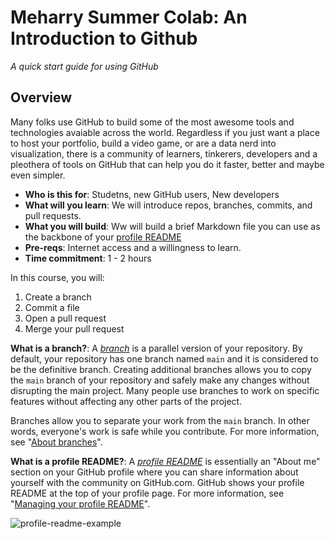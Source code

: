 # Meharry Summer Colab: An Introduction to Github
_A quick start guide for using GitHub_

## Overview
Many folks use GitHub to build some of the most awesome tools and technologies avaiable across the world. Regardless if you just want a place to host your portfolio, build a video game, or are a data nerd into visualization, there is a community of learners, tinkerers, developers and a pleothera of tools on GitHub that can help you do it faster, better and maybe even simpler. 

- **Who is this for**: Studetns, new GitHub users, New developers
- **What will you learn**: We will introduce repos, branches, commits, and pull requests.
- **What you will build**:  Ww will build a brief Markdown file you can use as the backbone of your [profile README](https://docs.github.com/account-and-profile/setting-up-and-managing-your-github-profile/customizing-your-profile/managing-your-profile-readme)
- **Pre-reqs**: Internet access and a willingness to learn.
- **Time commitment**: 1 - 2 hours

In this course, you will:
  1. Create a branch
  2. Commit a file
  3. Open a pull request
  4. Merge your pull request

**What is a branch?**: A _[branch](https://docs.github.com/en/get-started/quickstart/github-glossary#branch)_ is a parallel version of your repository. By default, your repository has one branch named `main` and it is considered to be the definitive branch. Creating additional branches allows you to copy the `main` branch of your repository and safely make any changes without disrupting the main project. Many people use branches to work on specific features without affecting any other parts of the project.

Branches allow you to separate your work from the `main` branch. In other words, everyone's work is safe while you contribute. For more information, see "[About branches](https://docs.github.com/en/pull-requests/collaborating-with-pull-requests/proposing-changes-to-your-work-with-pull-requests/about-branches)".

**What is a profile README?**: A _[profile README](https://docs.github.com/account-and-profile/setting-up-and-managing-your-github-profile/customizing-your-profile/managing-your-profile-readme)_ is essentially an "About me" section on your GitHub profile where you can share information about yourself with the community on GitHub.com. GitHub shows your profile README at the top of your profile page. For more information, see "[Managing your profile README](https://docs.github.com/en/account-and-profile/setting-up-and-managing-your-github-profile/customizing-your-profile/managing-your-profile-readme)".

![profile-readme-example](/images/profile-readme-example.png)
